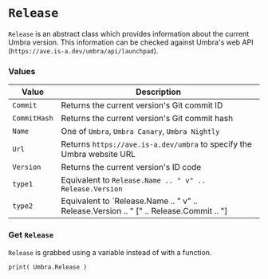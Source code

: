 # `Release`

`Release` is an abstract class which provides information about the current Umbra version. This information can be checked against Umbra's web API (`https://ave.is-a.dev/umbra/api/launchpad`).

### Values

|Value|Description|
|---|---|
|`Commit`|Returns the current version's Git commit ID|
|`CommitHash`|Returns the current version's Git commit hash|
|`Name`|One of `Umbra`, `Umbra Canary`, `Umbra Nightly`|
|`Url`|Returns `https://ave.is-a.dev/umbra` to specify the Umbra website URL|
|`Version`|Returns the current version's ID code|
|`type1`|Equivalent to `Release.Name .. " v" .. Release.Version`|
|`type2`|Equivalent to `Release.Name .. " v" .. Release.Version .. " [" .. Release.Commit .. "] | " .. Release.Url`|

### Get `Release`

`Release` is grabbed using a variable instead of with a function.

```
print( Umbra.Release )
```